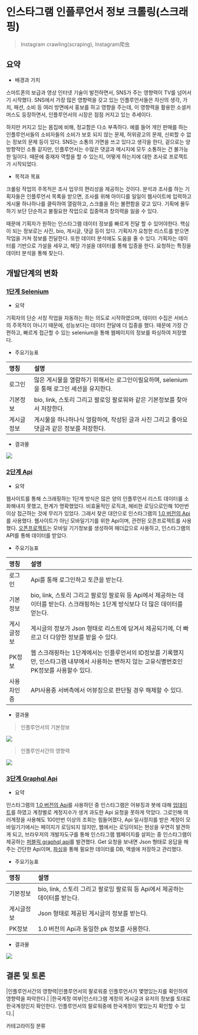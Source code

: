 # 인스타그램 인플루언서 정보 크롤링(스크래핑)
> Instagram crawling(scraping), Instagram爬虫

## 요약
- 배경과 가치

스마트폰의 보급과 영상 인터넷 기술이 발전하면서, SNS가 주는 영향력이 TV를 넘어서기 시작했다. SNS에서 가장 많은 영향력을 갖고 있는 인플루언서들은 자신의 생각, 가치, 패션, 소비 등 여러 방면에서 홍보를 하고 영향을 주는데, 이 영향력을 활용한 소셜커머스도 등장하면서, 인플루언서의 시장은 점점 커지고 있는 추세이다.

하지만 커지고 있는 몸집에 비해, 정교함은 다소 부족하다. 예를 들어 개인 판매를 하는 인플루언서들의 소비자들의 소비가 보호 되지 않는 문제, 허위광고의 문제, 신뢰할 수 없는 정보의 문제 등이 있다. SNS는 소통의 가면을 쓰고 있다고 생각을 한다, 겉으로는 양방향적인 소통 같지만, 인플루언서는 수많은 댓글과 메시지에 모두 소통하는 건 불가능한 일이다. 때문에 중재자 역할을 할 수 있는지, 어떻게 하는지에 대한 조사로 프로젝트가 시작되었다.

- 목적과 목표

크롤링 작업의 주목적은 조사 업무의 편리성을 제공하는 것이다. 분석과 조사를 하는 기획자들은 인플루언서 목록을 받으면, 조사를 위해 아이디를 일일이 웹사이트에 입력하고 게시물 하나하나를 클릭하여 열람하고, 스크롤을 하는 불편함을 갖고 있다. 기획에 몰두하기 보단 단순하고 불필요한 작업으로 집중력과 창의력을 잃을 수 있다. 

때문에 기획자가 원하는 인스타그램 데이터 정보를 빠르게 전달 할 수 있어야한다. 핵심이 되는 정보로는 사진, bio, 게시글, 댓글 등이 있다. 기획자가 요청한 리스트를 받으면 작업을 거쳐 정보를 전달한다. 또한 데이터 분석에도 도움을 줄 수 있다. 기획자는 데이터를 기반으로 가설을 세우고, 해당 가설을 데이터를 통해 입증을 한다. 요청하는 특징을 데이터 분석을 통해 찾는다.

## 개발단계의 변화
### [1단계 Selenium](https://github.com/Jin5823/instagram_crawling/blob/master/instagram_crawling_selenium)
- 요약

기획자의 단순 서칭 작업을 자동하는 하는 의도로 시작하였으며, 데이터 수집은 서비스의 주목적이 아니기 때문에, 성능보다는 데이터 전달에 더 집중을 했다. 때문에 가장 간편하고, 빠르게 접근할 수 있는 selenium을 통해 웹페이지의 정보를 파싱하여 저장했다.

- 주요기능표

|명칭|설명|
|:-|:-|
|로그인|많은 게시물을 열람하기 위해서는 로그인이필요하며, selenium을 통해 로그인 세션을 유지한다.|
|기본정보|bio, link, 스토리 그리고 팔로잉 팔로워와 같은 기본정보를 찾아서 저장한다.|
|게시글정보|게시물을 하나하나식 열람하여, 작성된 글과 사진 그리고 좋아요 댓글과 같은 정보를 저장한다.|

- 결과물

<img src="https://raw.githubusercontent.com/Jin5823/Git-Test/master/src/img_1.png" />

### [2단계 Api](https://github.com/Jin5823/instagram_crawling/blob/master/instagram_crawling_api)
- 요약

웹사이트를 통해 스크래핑하는 1단계 방식은 많은 양의 인플루언서 리스트 데이터를 소화해내지 못했고, 한계가 명확했었다. 비효율적인 로직과, 헤비한 로딩으로인해 10만번 이상 접근하는 것에 무리가 있었다. 그래서 찾은 대안으로 인스타그램의 [1.0 버전의 Api](https://instagram.api-docs.io/)를 사용했다. 웹사이트가 아닌 모바일기기를 위한 Api이며, 관련된 오픈프로젝트를 사용했다. [오픈프로젝트](https://pypi.org/project/InstagramAPI/)는 모바일 기기정보를 생성하여 헤더값으로 사용하고, 인스타그램의 API를 통해 데이터를 받았다. 

- 주요기능표

|명칭|설명|
|:-|:-|
|로그인|Api를 통해 로그인하고 토큰을 받는다.|
|기본정보|bio, link, 스토리 그리고 팔로잉 팔로워 등 Api에서 제공하는 데이터를 받는다. 스크래핑하는 1단계 방식보다 더 많은 데이터를 얻는다.|
|게시글정보|게시글의 정보가 Json 형태로 리스트에 담겨서 제공되기에, 더 빠르고 더 다양한 정보를 받을 수 있다.|
|PK정보|웹 스크래핑하는 1단계에서는 인플루언서의 ID정보를 기록했지만, 인스타그램 내부에서 사용하는 변하지 않는 고유식별번호인 PK정보를 사용할수 있다.|
|사용자인증|API사용중 서버측에서 어뷰징으로 판단될 경우 해제할 수 있다.|

- 결과물

> 인플루언서의 기본정보
<img src="https://raw.githubusercontent.com/Jin5823/Git-Test/master/src/img_2.JPG" />

> 인플루언서간의 영향력
<img src="https://raw.githubusercontent.com/Jin5823/Git-Test/master/src/img_4.JPG" />

### [3단계 Graphql Api](https://github.com/Jin5823/instagram_crawling/blob/master/instagram_crawling_graphql)
- 요약

인스타그램의 [1.0 버전의 Api](https://instagram.api-docs.io/)를 사용하던 중 인스타그램은 어뷰징과 봇에 대해 [업데이트](https://www.i-boss.co.kr/ab-6141-40833)를 하였고 계정별로 계정지수가 생겨 과도한 Api 요청을 못하게 막았다. 그로인해 여러계정을 사용해도 100만번 이상의 조회는 힘들어졌다, Api 일시정지를 받은 계정이 모바일기기에서는 페이지가 로딩되지 않지만, 웹에서는 로딩이되는 현상을 우연히 발견하게 되고, 브라우저의 개발자도구를 통해 인스타그램 웹페이지를 살피는 중 인스타그램이 제공하는 [퍼블릭 graphql api](https://carloshenriquereis-17318.medium.com/how-to-get-data-from-a-public-instagram-profile-edc6704c9b45)를 발견했다. Get 요청을 보내면 Json 형태로 응답을 해주는 간단한 Api이며, [파싱](https://medium.com/dataseries/easy-way-to-crawl-instagram-using-instalooter-20846d55cc64)을 통해 필요한 데이터를 DB, 엑셀에 저장하고 관리했다.

- 주요기능표

|명칭|설명|
|:-|:-|
|기본정보|bio, link, 스토리 그리고 팔로잉 팔로워 등 Api에서 제공하는 데이터를 받는다.|
|게시글정보|Json 형태로 제공된 게시글의 정보를 받는다.|
|PK정보|1.0 버전의 Api과 동일한 pk 정보를 사용한다.|

- 결과물

<img src="https://raw.githubusercontent.com/Jin5823/Git-Test/master/src/img_3.png" />

## 결론 및 토론







|인플루언서간의 영향력|인플루언서의 팔로워중 인플루언서가 몇명있는지를 확인하여 영향력을 파악한다.|
|한국계정 여부|인스타그램 계정의 게시글과 유저의 정보를 토대로 한국계정인지 확인한다. 인플루언서의 팔로워중에 한국계정이 몇있는지 확인할 수 있다.|

카테고라이징 분류 



